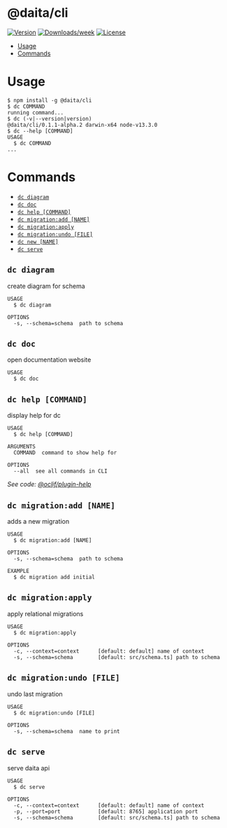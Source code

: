 # @daita/cli

[![Version](https://img.shields.io/npm/v/@daita/cli.svg)](https://npmjs.org/package/@daita/cli)
[![Downloads/week](https://img.shields.io/npm/dw/@daita/cli.svg)](https://npmjs.org/package/@daita/cli)
[![License](https://img.shields.io/npm/l/@daita/cli.svg)](https://github.com/no0dles/cli/blob/master/package.json)

<!-- toc -->
* [Usage](#usage)
* [Commands](#commands)
<!-- tocstop -->

# Usage
<!-- usage -->
```sh-session
$ npm install -g @daita/cli
$ dc COMMAND
running command...
$ dc (-v|--version|version)
@daita/cli/0.1.1-alpha.2 darwin-x64 node-v13.3.0
$ dc --help [COMMAND]
USAGE
  $ dc COMMAND
...
```
<!-- usagestop -->
# Commands
<!-- commands -->
* [`dc diagram`](#dc-diagram)
* [`dc doc`](#dc-doc)
* [`dc help [COMMAND]`](#dc-help-command)
* [`dc migration:add [NAME]`](#dc-migrationadd-name)
* [`dc migration:apply`](#dc-migrationapply)
* [`dc migration:undo [FILE]`](#dc-migrationundo-file)
* [`dc new [NAME]`](#dc-new-name)
* [`dc serve`](#dc-serve)

## `dc diagram`

create diagram for schema

```
USAGE
  $ dc diagram

OPTIONS
  -s, --schema=schema  path to schema
```

## `dc doc`

open documentation website

```
USAGE
  $ dc doc
```

## `dc help [COMMAND]`

display help for dc

```
USAGE
  $ dc help [COMMAND]

ARGUMENTS
  COMMAND  command to show help for

OPTIONS
  --all  see all commands in CLI
```

_See code: [@oclif/plugin-help](https://github.com/oclif/plugin-help/blob/v2.2.3/src/commands/help.ts)_

## `dc migration:add [NAME]`

adds a new migration

```
USAGE
  $ dc migration:add [NAME]

OPTIONS
  -s, --schema=schema  path to schema

EXAMPLE
  $ dc migration add initial
```

## `dc migration:apply`

apply relational migrations

```
USAGE
  $ dc migration:apply

OPTIONS
  -c, --context=context      [default: default] name of context
  -s, --schema=schema        [default: src/schema.ts] path to schema
```

## `dc migration:undo [FILE]`

undo last migration

```
USAGE
  $ dc migration:undo [FILE]

OPTIONS
  -s, --schema=schema  name to print
```

## `dc serve`

serve daita api

```
USAGE
  $ dc serve

OPTIONS
  -c, --context=context      [default: default] name of context
  -p, --port=port            [default: 8765] application port
  -s, --schema=schema        [default: src/schema.ts] path to schema
```
<!-- commandsstop -->
